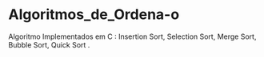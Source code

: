 # Algoritmos_de_Ordena-o
Algoritmo Implementados em C : Insertion Sort, Selection Sort, Merge Sort, Bubble Sort, Quick Sort . 
